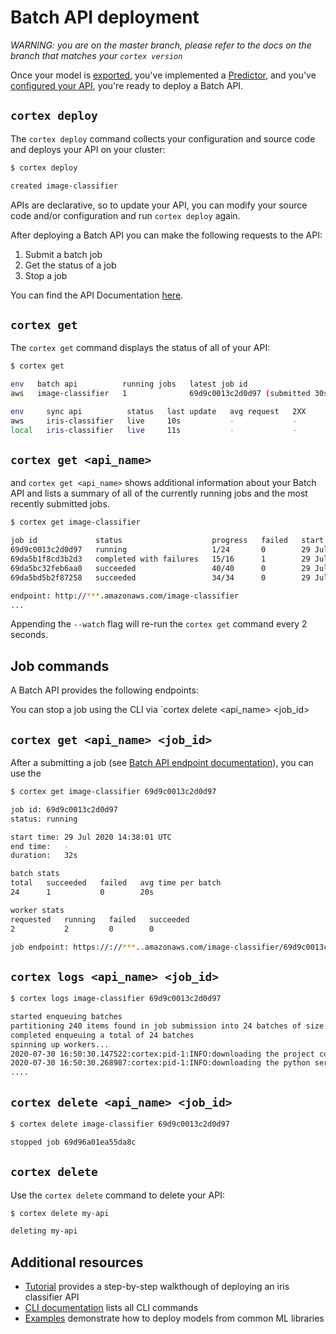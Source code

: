 # Batch API deployment

_WARNING: you are on the master branch, please refer to the docs on the branch that matches your `cortex version`_

Once your model is [exported](../exporting.md), you've implemented a [Predictor](predictors.md), and you've [configured your API](api-configuration.md), you're ready to deploy a Batch API.

## `cortex deploy`

The `cortex deploy` command collects your configuration and source code and deploys your API on your cluster:

```bash
$ cortex deploy

created image-classifier
```

APIs are declarative, so to update your API, you can modify your source code and/or configuration and run `cortex deploy` again.

After deploying a Batch API you can make the following requests to the API:
1. Submit a batch job
1. Get the status of a job
1. Stop a job

You can find the API Documentation [here](endpoints.md).

## `cortex get`

The `cortex get` command displays the status of all of your API:

```bash
$ cortex get

env   batch api          running jobs   latest job id                          last update
aws   image-classifier   1              69d9c0013c2d0d97 (submitted 30s ago)   46s

env     sync api          status   last update   avg request   2XX
aws     iris-classifier   live     10s           -             -
local   iris-classifier   live     11s           -             -
```

## `cortex get <api_name>`

 and `cortex get <api_name>` shows additional information about your Batch API and lists a summary of all of the currently running jobs and the most recently submitted jobs.

```bash
$ cortex get image-classifier

job id             status                    progress   failed   start time                 duration
69d9c0013c2d0d97   running                   1/24       0        29 Jul 2020 14:38:01 UTC   30s
69da5b1f8cd3b2d3   completed with failures   15/16      1        29 Jul 2020 13:38:01 UTC   5m20s
69da5bc32feb6aa0   succeeded                 40/40      0        29 Jul 2020 12:38:01 UTC   10m21s
69da5bd5b2f87258   succeeded                 34/34      0        29 Jul 2020 11:38:01 UTC   8m54s

endpoint: http://***.amazonaws.com/image-classifier
...
```

Appending the `--watch` flag will re-run the `cortex get` command every 2 seconds.

## Job commands

A Batch API provides the following endpoints:




You can stop a job using the CLI via `cortex delete <api_name> <job_id>

## `cortex get <api_name> <job_id>`

After a submitting a job (see [Batch API endpoint documentation](endpoints.md)), you can use the

```bash
$ cortex get image-classifier 69d9c0013c2d0d97

job id: 69d9c0013c2d0d97
status: running

start time: 29 Jul 2020 14:38:01 UTC
end time:   -
duration:   32s

batch stats
total   succeeded   failed   avg time per batch
24      1           0        20s

worker stats
requested   running   failed   succeeded
2           2         0        0

job endpoint: https://://***..amazonaws.com/image-classifier/69d9c0013c2d0d97
```

## `cortex logs <api_name> <job_id>`

```bash
$ cortex logs image-classifier 69d9c0013c2d0d97

started enqueuing batches
partitioning 240 items found in job submission into 24 batches of size 10
completed enqueuing a total of 24 batches
spinning up workers...
2020-07-30 16:50:30.147522:cortex:pid-1:INFO:downloading the project code
2020-07-30 16:50:30.268987:cortex:pid-1:INFO:downloading the python serving image
....
```

## `cortex delete <api_name> <job_id>`

```bash
$ cortex delete image-classifier 69d9c0013c2d0d97

stopped job 69d96a01ea55da8c
```

## `cortex delete`

Use the `cortex delete` command to delete your API:

```bash
$ cortex delete my-api

deleting my-api
```

## Additional resources

<!-- CORTEX_VERSION_MINOR -->
* [Tutorial](../../examples/sklearn/iris-classifier/README.md) provides a step-by-step walkthough of deploying an iris classifier API
* [CLI documentation](../miscellaneous/cli.md) lists all CLI commands
* [Examples](https://github.com/cortexlabs/cortex/tree/master/examples) demonstrate how to deploy models from common ML libraries
